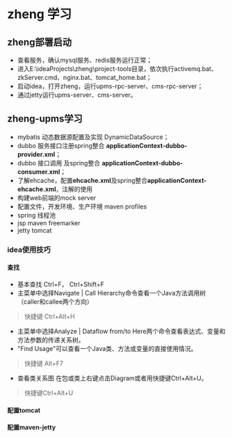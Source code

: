 # zheng 学习

## zheng部署启动
* 查看服务，确认mysql服务、redis服务运行正常；
* 进入E:\ideaProjects\zheng\project-tools目录，依次执行activemq.bat、zkServer.cmd、nginx.bat、tomcat_home.bat；
* 启动idea，打开zheng，运行upms-rpc-server、cms-rpc-server；
* 通过jetty运行upms-server、cms-server。

## zheng-upms学习
* mybatis 动态数据源配置及实现 DynamicDataSource；
* dubbo 服务接口注册spring整合 **applicationContext-dubbo-provider.xml**；
* dubbo 接口调用 及spring整合 **applicationContext-dubbo-consumer.xml**；
* 了解ehcache，配置**ehcache.xml**及spring整合**applicationContext-ehcache.xml**，注解的使用
* 构建web前端的mock server
* 配置文件，开发环境、生产环境 maven profiles
* spring 线程池
* jsp maven freemarker
* jetty tomcat

### idea使用技巧
#### 查找
* 基本查找 Ctrl+F， Ctrl+Shift+F
* 主菜单中选择Navigate | Call Hierarchy命令查看一个Java方法调用树（caller和callee两个方向）
> 快捷键 Ctrl+Alt+H

* 主菜单中选择Analyze | Dataflow from/to Here两个命令查看表达式、变量和方法参数的传递关系树。
* "Find Usage"可以查看一个Java类、方法或变量的直接使用情况。
>  快捷键 Alt+F7

* 查看类关系图 在包或类上右键点击Diagram或者用快捷键Ctrl+Alt+U。
> 快捷键Ctrl+Alt+U

#### 配置tomcat
#### 配置maven-jetty
